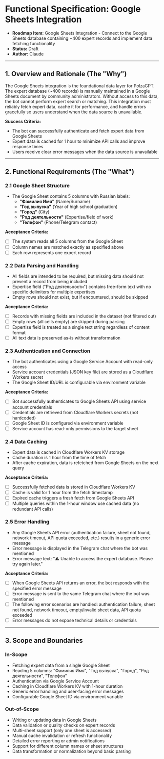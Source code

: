 # Functional Specification: Google Sheets Integration

- **Roadmap Item:** Google Sheets Integration - Connect to the Google Sheets database containing ~400 expert records and implement data fetching functionality
- **Status:** Draft
- **Author:** Claude

---

## 1. Overview and Rationale (The "Why")

The Google Sheets integration is the foundational data layer for PolzaGPT. The expert database (~400 records) is manually maintained in a Google Sheets document by community administrators. Without access to this data, the bot cannot perform expert search or matching. This integration must reliably fetch expert data, cache it for performance, and handle errors gracefully so users understand when the data source is unavailable.

**Success Criteria:**
- The bot can successfully authenticate and fetch expert data from Google Sheets
- Expert data is cached for 1 hour to minimize API calls and improve response times
- Users receive clear error messages when the data source is unavailable

---

## 2. Functional Requirements (The "What")

### 2.1 Google Sheet Structure

- The Google Sheet contains 5 columns with Russian labels:
  - **"Фамилия Имя"** (Name/Surname)
  - **"Год выпуска"** (Year of high school graduation)
  - **"Город"** (City)
  - **"Род деятельности"** (Expertise/field of work)
  - **"Телефон"** (Phone/Telegram contact)

**Acceptance Criteria:**
- [ ] The system reads all 5 columns from the Google Sheet
- [ ] Column names are matched exactly as specified above
- [ ] Each row represents one expert record

### 2.2 Data Parsing and Handling

- All fields are intended to be required, but missing data should not prevent a record from being included
- Expertise field ("Род деятельности") contains free-form text with no specific delimiters for multiple expertises
- Empty rows should not exist, but if encountered, should be skipped

**Acceptance Criteria:**
- [ ] Records with missing fields are included in the dataset (not filtered out)
- [ ] Empty rows (all cells empty) are skipped during parsing
- [ ] Expertise field is treated as a single text string regardless of content format
- [ ] All text data is preserved as-is without transformation

### 2.3 Authentication and Connection

- The bot authenticates using a Google Service Account with read-only access
- Service account credentials (JSON key file) are stored as a Cloudflare Workers secret
- The Google Sheet ID/URL is configurable via environment variable

**Acceptance Criteria:**
- [ ] Bot successfully authenticates to Google Sheets API using service account credentials
- [ ] Credentials are retrieved from Cloudflare Workers secrets (not hardcoded)
- [ ] Google Sheet ID is configured via environment variable
- [ ] Service account has read-only permissions to the target sheet

### 2.4 Data Caching

- Expert data is cached in Cloudflare Workers KV storage
- Cache duration is 1 hour from the time of fetch
- After cache expiration, data is refetched from Google Sheets on the next query

**Acceptance Criteria:**
- [ ] Successfully fetched data is stored in Cloudflare Workers KV
- [ ] Cache is valid for 1 hour from the fetch timestamp
- [ ] Expired cache triggers a fresh fetch from Google Sheets API
- [ ] Multiple queries within the 1-hour window use cached data (no redundant API calls)

### 2.5 Error Handling

- Any Google Sheets API error (authentication failure, sheet not found, network timeout, API quota exceeded, etc.) results in a generic error message
- Error message is displayed in the Telegram chat where the bot was mentioned
- Error message text: "⚠️ Unable to access the expert database. Please try again later."

**Acceptance Criteria:**
- [ ] When Google Sheets API returns an error, the bot responds with the specified error message
- [ ] Error message is sent to the same Telegram chat where the bot was mentioned
- [ ] The following error scenarios are handled: authentication failure, sheet not found, network timeout, empty/invalid sheet data, API quota exceeded
- [ ] Error messages do not expose technical details or credentials

---

## 3. Scope and Boundaries

### In-Scope

- Fetching expert data from a single Google Sheet
- Reading 5 columns: "Фамилия Имя", "Год выпуска", "Город", "Род деятельности", "Телефон"
- Authentication via Google Service Account
- Caching in Cloudflare Workers KV with 1-hour duration
- Generic error handling and user-facing error messages
- Configurable Google Sheet ID via environment variable

### Out-of-Scope

- Writing or updating data in Google Sheets
- Data validation or quality checks on expert records
- Multi-sheet support (only one sheet is accessed)
- Manual cache invalidation or refresh functionality
- Detailed error reporting or admin notifications
- Support for different column names or sheet structures
- Data transformation or normalization beyond basic parsing
